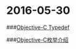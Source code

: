 # 2016-05-30

###[Objective-C Typedef](http://www.tutorialspoint.com/objective_c/objective_c_typedef.htm)

###[Objective-C枚举介绍](http://tmyam.github.io/blog/2014/02/24/mei-ju-jie-shao/)

